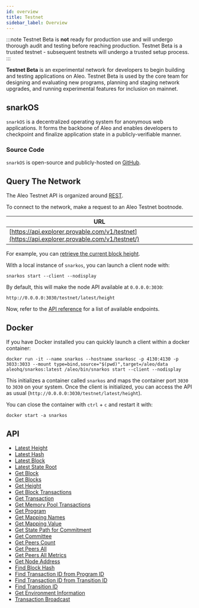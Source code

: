 ```yaml
---
id: overview
title: Testnet
sidebar_label: Overview
---
```


:::note
Testnet Beta is **not** ready for production use and will undergo thorough audit and testing before reaching production.
Testnet Beta is a trusted testnet - subsequent testnets will undergo a trusted setup process.
:::

**Testnet Beta** is an experimental network for developers to begin building and testing applications on Aleo.
Testnet Beta is used by the core team for designing and evaluating new programs, planning and staging network upgrades,
and running experimental features for inclusion on mainnet.

## snarkOS

`snarkOS` is a decentralized operating system for anonymous web applications. It forms the backbone of Aleo and 
enables developers to checkpoint and finalize application state in a publicly-verifiable manner.

### Source Code

`snarkOS` is open-source and publicly-hosted on [GitHub](https://github.com/AleoHQ/snarkOS).

## Query The Network

The Aleo Testnet API is organized around [REST](https://en.wikipedia.org/wiki/Representational_state_transfer).

To connect to the network, make a request to an Aleo Testnet bootnode.
<!-- markdown-link-check-disable -->

| URL              |
|------------------|
| [https://api.explorer.provable.com/v1/testnet](https://api.explorer.provable.com/v1/testnet/) |

For example, you can [retrieve the current block height](https://api.explorer.provable.com/v1/testnet/latest/height). 

With a local instance of `snarkos`, you can launch a client node with:

```
snarkos start --client --nodisplay
```

By default, this will make the node API available at `0.0.0.0:3030`:

```
http://0.0.0.0:3030/testnet/latest/height
```

Now, refer to the [API reference](#api) for a list of available endpoints. 
<!-- markdown-link-check-enable -->

## Docker

If you have Docker installed you can quickly launch a client within a docker container:

```
docker run -it --name snarkos --hostname snarkosc -p 4130:4130 -p 3033:3033 --mount type=bind,source="$(pwd)",target=/aleo/data aleohq/snarkos:latest /aleo/bin/snarkos start --client --nodisplay
```

This initializes a container called `snarkos` and maps the container port `3030` to `3030` on your system. Once the client is initialized, you can access the API as usual (`http://0.0.0.0:3030/testnet/latest/height`).

You can close the container with `ctrl` + `c` and restart it with:

```
docker start -a snarkos
```

## API
- [Latest Height](../public_endpoints/00_latest_height.md)
- [Latest Hash](../public_endpoints/01_latest_hash.md)
- [Latest Block](../public_endpoints/02_latest_block.md)
- [Latest State Root](../public_endpoints/03_latest_state_root.md)
- [Get Block](../public_endpoints/04_get_block.md)
- [Get Blocks](../public_endpoints/05_get_blocks.md)
- [Get Height](../public_endpoints/06_get_height.md)
- [Get Block Transactions](../public_endpoints/07_get_block_transactions.md)
- [Get Transaction](../public_endpoints/08_get_transaction.md)
- [Get Memory Pool Transactions](../public_endpoints/09_get_memory_pool_transactions.md)
- [Get Program](../public_endpoints/10_get_program.md)
- [Get Mapping Names](../public_endpoints/11_get_mapping_names.md)
- [Get Mapping Value](../public_endpoints/12_get_mapping_value.md)
- [Get State Path for Commitment](../public_endpoints/13_get_state_path_for_commitment.md)
- [Get Committee](../public_endpoints/14_get_committee.md)
- [Get Peers Count](../public_endpoints/15_get_peers_count.md)
- [Get Peers All](../public_endpoints/16_get_peers_all.md)
- [Get Peers All Metrics](../public_endpoints/17_get_peers_all_metrics.md)
- [Get Node Address](../public_endpoints/18_get_node_address.md)
- [Find Block Hash](../public_endpoints/19_find_block_hash.md)
- [Find Transaction ID from Program ID](../public_endpoints/20_find_transaction_id_from_program_id.md)
- [Find Transaction ID from Transition ID](../public_endpoints/21_find_transaction_id_from_transition_id.md)
- [Find Transition ID](../public_endpoints/22_find_transition_id.md)
- [Get Environment Information](../public_endpoints/23_get_env_info.md)
- [Transaction Broadcast](../public_endpoints/24_transaction_broadcast.md)


